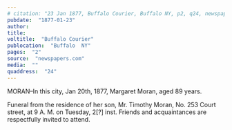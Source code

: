 ```yaml
---
# citation: "23 Jan 1877, Buffalo Courier, Buffalo NY, p2, q24, newspapers.com."
pubdate:  "1877-01-23"
author: 
title: 
voltitle:  "Buffalo Courier"
publocation:  "Buffalo  NY"
pages:  "2"
source:  "newspapers.com"
media:  ""
quaddress:  "24"
---
```

MORAN–In this city, Jan 20th, 1877, Margaret Moran, aged 89 years.

Funeral from the residence of her son, Mr. Timothy Moran, No. 253 Court street, at 9 A. M. on Tuesday, 2[?] inst. Friends and acquaintances are respectfully invited to attend.

